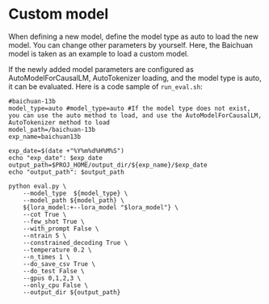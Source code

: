 # Custom model

When defining a new model, define the model type as auto to load the new model. You can change other parameters by yourself. Here, the Baichuan model is taken as an example to load a custom model.

If the newly added model parameters are configured as AutoModelForCausalLM, AutoTokenizer loading, and the model type is auto, it can be evaluated.
Here is a code sample of `run_eval.sh`:

```text
#baichuan-13b
model_type=auto #model_type=auto #If the model type does not exist, you can use the auto method to load, and use the AutoModelForCausalLM, AutoTokenizer method to load
model_path=/baichuan-13b
exp_name=baichuan13b

exp_date=$(date +"%Y%m%d%H%M%S")
echo "exp_date": $exp_date
output_path=$PROJ_HOME/output_dir/${exp_name}/$exp_date
echo "output_path": $output_path

python eval.py \
    --model_type  ${model_type} \
    --model_path ${model_path} \
    ${lora_model:+--lora_model "$lora_model"} \
    --cot True \
    --few_shot True \
    --with_prompt False \
    --ntrain 5 \
    --constrained_decoding True \
    --temperature 0.2 \
    --n_times 1 \
    --do_save_csv True \
    --do_test False \
    --gpus 0,1,2,3 \
    --only_cpu False \
    --output_dir ${output_path}
```
